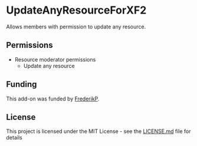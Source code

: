 # UpdateAnyResourceForXF2

Allows members with permission to update any resource.

## Permissions
- Resource moderator permissions
  - Update any resource

## Funding
This add-on was funded by [FrederikP](https://xenforo.com/community/members/135016/).

## License
This project is licensed under the MIT License - see the [LICENSE.md](LICENSE.md) file for details